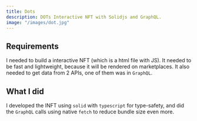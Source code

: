 ```yaml
---
title: Dots
description: DOTs Interactive NFT with Solidjs and GraphQL.
image: "/images/dot.jpg"
---
```


## Requirements
I needed to build a interactive NFT (which is a html file with JS). It needed to be fast and lightweight, because it will be rendered on marketplaces. It also needed to get data from 2 APIs, one of them was in `GraphQL`.

## What I did
I developed the INFT using `solid` with `typescript` for type-safety, and did the `GraphQL` calls using native `fetch` to reduce bundle size even more.
